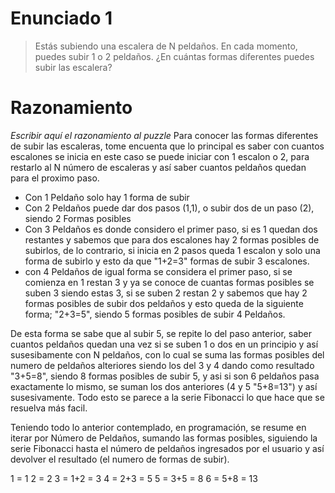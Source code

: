 # Enunciado 1

> Estás subiendo una escalera de N peldaños. En cada momento, puedes subir 1 o 2 peldaños. ¿En cuántas formas diferentes puedes subir las escalera?

# Razonamiento

_Escribir aquí el razonamiento al puzzle_
Para conocer las formas diferentes de subir las escaleras, tome encuenta que lo principal es saber con cuantos escalones se inicia en este caso se puede iniciar con 1 escalon o 2, para restarlo al N número de escaleras y así saber cuantos peldaños quedan para el proximo paso.
* Con 1 Peldaño solo hay 1 forma de subir
* Con 2 Peldaños puede dar dos pasos (1,1), o subir dos de un paso (2), siendo 2 Formas posibles 
* Con 3 Peldaños es donde considero el primer paso, si es 1 quedan dos restantes y sabemos que para dos escalones hay 2 formas posibles de subirlos, de lo contrario, si inicia en 2 pasos queda 1 escalon y solo una forma de subirlo y esto da que "1+2=3" formas de subir 3 escalones. 
* con 4 Peldaños de igual forma se considera el primer paso, si se comienza en 1 restan 3 y ya se conoce de cuantas formas posibles se suben 3 siendo estas 3, si se suben 2 restan 2 y sabemos que hay 2 formas posibles de subir dos peldaños y esto queda de la siguiente forma; "2+3=5", siendo 5 formas posibles de subir 4 Peldaños. 

De esta forma se sabe que al subir 5, se repite lo del paso anterior, saber cuantos peldaños quedan una vez si se suben 1 o dos en un principio y así susesibamente con N peldaños, con lo cual se suma las formas posibles del numero de peldaños alteriores siendo los del 3 y 4 dando como resultado "3+5=8", siendo 8 formas posibles de subir 5, y asi si son 6 peldaños pasa exactamente lo mismo, se suman los dos anteriores (4 y 5 "5+8=13") y así susesivamente. 
Todo esto se parece a la serie Fibonacci lo que hace que se resuelva más facil. 

Teniendo todo lo anterior contemplado, en programación, se resume en iterar por Número de Peldaños, sumando las formas posibles, siguiendo la serie Fibonacci hasta el número de peldaños ingresados por el usuario y así devolver el resultado (el numero de formas de subir). 

1 = 1
2 = 2
3 = 1+2 = 3
4 = 2+3 = 5
5 = 3+5 = 8
6 = 5+8 = 13 